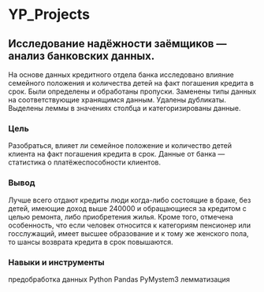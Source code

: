 # YP_Projects
## Исследование надёжности заёмщиков — анализ банковских данных.
На основе данных кредитного отдела банка исследовано влияние семейного положения и
количества детей на факт погашения кредита в срок. Были определены и обработаны пропуски. Заменены типы данных на соответствующие
хранящимся данным. Удалены дубликаты. Выделены леммы в значениях столбца и категоризированы данные.
### Цель
Разобраться, влияет ли семейное положение и количество детей клиента на факт погашения кредита в срок. Данные от банка — статистика о платёжеспособности клиентов.
### Вывод
Лучше всего отдают кредиты люди когда-либо состоящие в браке, без детей, имеющие доход выше 240000 и обращающиеся за кредитом с целью ремонта, либо приобретения жилья. Кроме того, отмечена особенность, что если человек относится к категориям пенсионер или госслужащий, имеет высшее образование и к тому же женского пола, то шансы возврата кредита в срок повышаются.
### Навыки и инструменты
предобработка данных
Python
Pandas
PyMystem3
лемматизация
